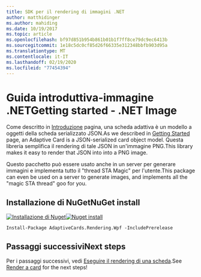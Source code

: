```yaml
---
title: SDK per il rendering di immagini .NET
author: matthidinger
ms.author: mahiding
ms.date: 10/19/2017
ms.topic: article
ms.openlocfilehash: bf97d851b954b861b01b1f7ff8ce79dc9ec6413b
ms.sourcegitcommit: 1e18c5dc0cf85d26f66335e312348bbfb903d95a
ms.translationtype: MT
ms.contentlocale: it-IT
ms.lasthandoff: 02/19/2020
ms.locfileid: "77454394"
---
```

# <a name="getting-started---net-image"></a><span data-ttu-id="e3753-102">Guida introduttiva-immagine .NET</span><span class="sxs-lookup"><span data-stu-id="e3753-102">Getting started - .NET Image</span></span>

<span data-ttu-id="e3753-103">Come descritto in [Introduzione](../../../authoring-cards/getting-started.md) pagina, una scheda adattiva è un modello a oggetti della scheda serializzato JSON.</span><span class="sxs-lookup"><span data-stu-id="e3753-103">As we described in [Getting Started](../../../authoring-cards/getting-started.md) page, an Adaptive Card is a JSON-serialized card object model.</span></span> <span data-ttu-id="e3753-104">Questa libreria semplifica il rendering di tale JSON in un'immagine PNG.</span><span class="sxs-lookup"><span data-stu-id="e3753-104">This library makes it easy to render that JSON into into a PNG image.</span></span>

<span data-ttu-id="e3753-105">Questo pacchetto può essere usato anche in un server per generare immagini e implementa tutto il "thread STA Magic" per l'utente.</span><span class="sxs-lookup"><span data-stu-id="e3753-105">This package can even be used on a server to generate images, and implements all the "magic STA thread" goo for you.</span></span> 

## <a name="nuget-install"></a><span data-ttu-id="e3753-106">Installazione di NuGet</span><span class="sxs-lookup"><span data-stu-id="e3753-106">NuGet install</span></span>

<span data-ttu-id="e3753-107">[![Installazione di Nuget](https://img.shields.io/nuget/vpre/AdaptiveCards.Rendering.Wpf.svg)](https://www.nuget.org/packages/AdaptiveCards.Rendering.Wpf)</span><span class="sxs-lookup"><span data-stu-id="e3753-107">[![Nuget install](https://img.shields.io/nuget/vpre/AdaptiveCards.Rendering.Wpf.svg)](https://www.nuget.org/packages/AdaptiveCards.Rendering.Wpf)</span></span>

```console
Install-Package AdaptiveCards.Rendering.Wpf -IncludePrerelease
```

## <a name="next-steps"></a><span data-ttu-id="e3753-108">Passaggi successivi</span><span class="sxs-lookup"><span data-stu-id="e3753-108">Next steps</span></span>

<span data-ttu-id="e3753-109">Per i passaggi successivi, vedi [Eseguire il rendering di una scheda](render-a-card.md).</span><span class="sxs-lookup"><span data-stu-id="e3753-109">See [Render a card](render-a-card.md) for the next steps!</span></span>